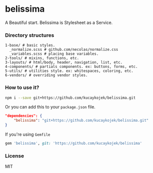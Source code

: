# belissima
A Beautiful start. Belissima is Stylesheet as a Service.

### Directory structures
```text
1-base/ # basic styles.
  _normalize.scss # github.com/necolas/normalize.css
  _variables.scss # placing base variables.
2-tools/ # mixins, functions, etc.
3-layouts/ # html/body, header, navigation, list, etc.
4-components/ # partials components. ex: buttons, forms, etc.
5-utils/ # utilities style. ex: whitespaces, coloring, etc.
6-vendors/ # overriding vendor styles.
```

### How to use it?
```sh
npm i --save git+https://github.com/kucaykojek/belissima.git
```

Or you can add this to your `package.json` file.

```json
"dependencies": {
    "belissima": "git+https://github.com/kucaykojek/belissima.git"
}
```

If you're using `Gemfile`

```ruby
gem 'belissima', git: 'https://github.com/kucaykojek/belissima'
```

### License
MIT